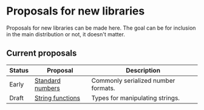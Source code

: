 # Proposals for new libraries #

Proposals for new libraries can be made here. The goal can be for inclusion in the main distribution or not, it doesn't matter.


## Current proposals ##

| Status | Proposal               | Description                               |
| ------ | ---------------------- | ----------------------------------------- |
| Early  | [Standard numbers][2]  | Commonly serialized number formats.       |
| Draft  | [String functions][1]  | Types for manipulating strings.           |

[1]: string_functions.md
[2]: stdnum.md

